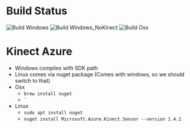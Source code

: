 Build Status
==========================
![Build Windows](https://github.com/SoylentGraham/PopCameraDevice/workflows/Build%20Windows/badge.svg)
![Build Windows_NoKinect](https://github.com/SoylentGraham/PopCameraDevice/workflows/Build%20Windows%20NoKinect/badge.svg)
![Build Osx](https://github.com/SoylentGraham/PopCameraDevice/workflows/Build%20Osx/badge.svg)

Kinect Azure
============
- Windows compiles with SDK path
- Linux comes via nuget package (Comes with windows, so we should switch to that)
- Osx
	- `brew install nuget`
	- `
- Linux
	- `sudo apt install nuget`
	- `nuget install Microsoft.Azure.Kinect.Sensor --version 1.4.1`

